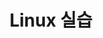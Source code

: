 ---
# preview details
layout: works-single
title: Linux 실습
category: Linux
category_slug: Linux 실습
image: assets/img/blog/blog9.jpg
short_description: Iptables 미니 프로젝트

# full details
#live_preview: https://bslthemes.com
#full_image: assets/img/works/snort.png
info:
  - label: Year
    value: 2025

  - label: Technology
    value: Linux

description1:
  title : 주의사항
  text1 : "이곳에는 Linux(실습ppt) 를 올리는 공간입니다"
  #image : - assets/img

#gallery:
#  - assets/img/works/file1.png

  #video:
  #poster: assets/img/blog/blog9.jpg
  #id: Gu6z6kIukgg

---